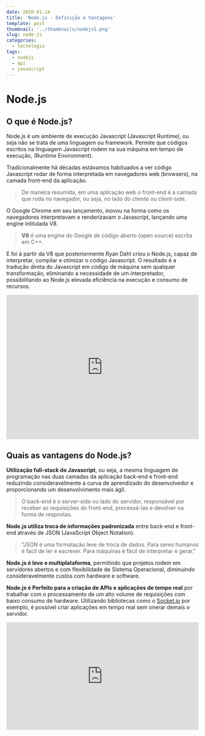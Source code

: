 ```yaml
---
date: 2020-01-14
title: 'Node.js - Definição e Vantagens'
template: post
thumbnail: '../thumbnails/nodejs1.png'
slug: node-js
categories:
  - tecnologia
tags:
  - nodejs
  - api
  - javascript
---
```


# Node.js

## O que é Node.js?

Node.js é um ambiente de execução Javascript (Javascript Runtime), ou seja não se trata de uma linguagem ou framework. Permite que códigos escritos na linguagem Javascript rodem na sua máquina em tempo de execução, (Runtime Environment).

Tradicionalmente há décadas estávamos habituados a ver código Javascript rodar de forma interpretada em navegadores web (browsers), na camada front-end da aplicação.

> De maneira resumida, em uma aplicação web o front-end é a camada que roda no navegador, ou seja, no lado do cliente ou client-side.

O Google Chrome em seu lançamento, inovou na forma como os navegadores interpretavam e renderizavam o Javascript, lançando uma engine intitulada V8.

> **V8** é uma engine do Google de código aberto (open source) escrita em C++.

 E foi à partir da V8 que posteriormente Ryan Dahl criou o Node.js, capaz de interpretar, compilar e otimizar o código Javascript. O resultado é a tradução direta do Javascript em código de máquina sem qualquer transformação, eliminando a necessidade de um interpretador, possibilitando ao Node.js elevada eficiência na execução e consumo de recursos.
 
<div style="width:100%;height:0;padding-bottom:75%;position:relative;"><iframe src="https://giphy.com/embed/7XuPYJXaF1CBAmbwQQ" width="100%" height="100%" style="position:absolute" frameBorder="0" class="giphy-embed" allowFullScreen></iframe></div>

## Quais as vantagens do Node.js?

**Utilização full-stack do Javascript**, ou seja, a mesma linguagem de programação nas duas camadas da aplicação back-end e front-end reduzindo consideravelmente a curva de aprendizado do desenvolvedor e proporcionando um desenvolvimento mais ágil.

> O back-end é o server-side ou lado do servidor, responsável por receber as requisições do front-end, processá-las e devolver na forma de respostas.

**Node.js utiliza troca de informações padronizada** entre back-end e front-end através de JSON (JavaScript Object Notation). 

> "JSON é uma formatação leve de troca de dados. Para seres humanos é facil de ler e escrever. Para máquinas é fácil de interpretar e gerar."

**Node.js é leve e multiplataforma**, permitindo que projetos rodem em servidores abertos e com flexibilidade de Sistema Operacional, diminuindo consideravelmente custos com hardware e software.

**Node.js é Perfeito para a criação de APIs e aplicações de tempo real** por trabalhar com o processamento de um alto volume de requisições com baixo consumo de hardware. Utilizando bibliotecas como o <a href="https://socket.io/" target="_blank">Socket.io</a> por exemplo, é possível criar aplicações em tempo real sem onerar demais o servidor.

<div style="width:100%;height:0;padding-bottom:56%;position:relative;"><iframe src="https://giphy.com/embed/xUPOqo6E1XvWXwlCyQ" width="100%" height="100%" style="position:absolute" frameBorder="0" class="giphy-embed" allowFullScreen></iframe></div>




